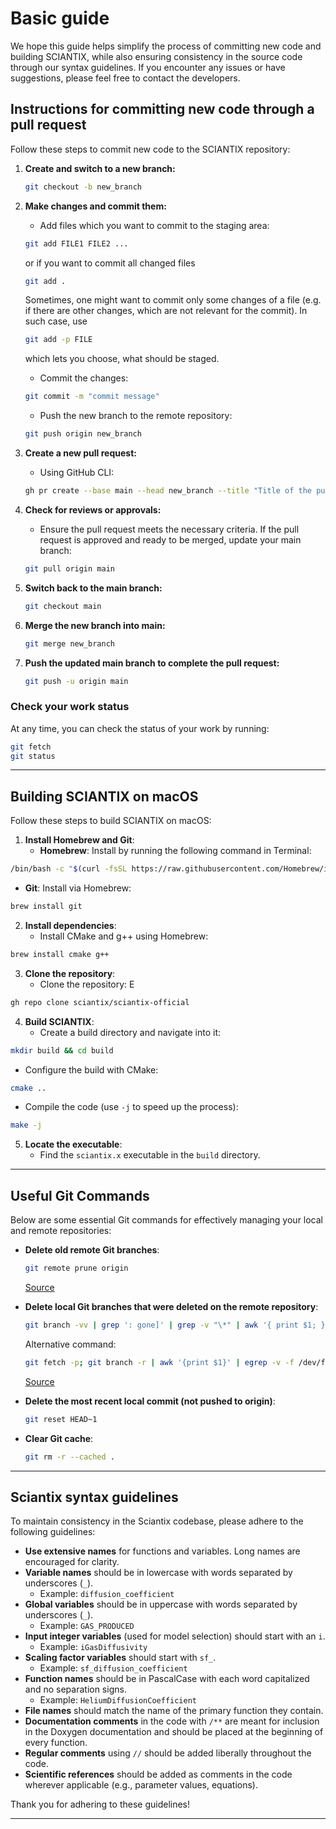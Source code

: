# Basic guide

We hope this guide helps simplify the process of committing new code and building SCIANTIX, while also ensuring consistency in the source code through our syntax guidelines. If you encounter any issues or have suggestions, please feel free to contact the developers.

## Instructions for committing new code through a pull request

Follow these steps to commit new code to the SCIANTIX repository:

1. **Create and switch to a new branch:**
   ```bash
   git checkout -b new_branch
   ```

2. **Make changes and commit them:**
   - Add files which you want to commit to the staging area:
   ```bash
   git add FILE1 FILE2 ...
   ```
     or if you want to commit all changed files
   ```bash
   git add .
   ```
     Sometimes, one might want to commit only some changes of a file (e.g. if there are other changes, which are not relevant for the commit). In such case, use 
   ```bash
   git add -p FILE
   ```
     which lets you choose, what should be staged.

   - Commit the changes:
   ```bash
   git commit -m "commit message"
   ```
   - Push the new branch to the remote repository:
   ```bash
   git push origin new_branch
   ```

3. **Create a new pull request:**
   - Using GitHub CLI:
   ```bash
   gh pr create --base main --head new_branch --title "Title of the pull request" --body "Brief description of the pull request"
   ```

4. **Check for reviews or approvals:**
   - Ensure the pull request meets the necessary criteria. If the pull request is approved and ready to be merged, update your main branch:
   ```bash
   git pull origin main
   ```

5. **Switch back to the main branch:**
   ```bash
   git checkout main
   ```

6. **Merge the new branch into main:**
   ```bash
   git merge new_branch
   ```

7. **Push the updated main branch to complete the pull request:**
   ```bash
   git push -u origin main
   ```

### Check your work status

At any time, you can check the status of your work by running:

```bash
git fetch
git status
```

---

## Building SCIANTIX on macOS

Follow these steps to build SCIANTIX on macOS:

1. **Install Homebrew and Git**:
   - **Homebrew**: Install by running the following command in Terminal:
```bash
/bin/bash -c "$(curl -fsSL https://raw.githubusercontent.com/Homebrew/install/HEAD/install.sh)"
```
   - **Git**: Install via Homebrew:
```bash
brew install git
```

2. **Install dependencies**:
   - Install CMake and g++ using Homebrew:
```bash
brew install cmake g++
```

3. **Clone the repository**:
   - Clone the repository:
E
```bash
gh repo clone sciantix/sciantix-official
```

4. **Build SCIANTIX**:
   - Create a build directory and navigate into it:
```bash
mkdir build && cd build
```
   - Configure the build with CMake:
```bash
cmake ..
```
   - Compile the code (use `-j` to speed up the process):
```bash
make -j
```

5. **Locate the executable**:
   - Find the `sciantix.x` executable in the `build` directory.

---

## Useful Git Commands

Below are some essential Git commands for effectively managing your local and remote repositories:

- **Delete old remote Git branches**:
  
  ```bash
  git remote prune origin
  ```

  [Source](https://git-scm.com/docs/git-remote#Documentation/git-remote.txt-empruneem)

- **Delete local Git branches that were deleted on the remote repository**:

  ```bash
  git branch -vv | grep ': gone]' | grep -v "\*" | awk '{ print $1; }' | xargs -r git branch -D
  ```

  Alternative command:

  ```bash
  git fetch -p; git branch -r | awk '{print $1}' | egrep -v -f /dev/fd/0 <(git branch -vv | grep origin) | awk '{print $1}' | xargs git branch -d
  ```

  [Source](https://medium.com/@kcmueller/delete-local-git-branches-that-were-deleted-on-remote-repository-b596b71b530c)

- **Delete the most recent local commit (not pushed to origin)**:

  ```bash
  git reset HEAD~1
  ```

- **Clear Git cache**:

  ```bash
  git rm -r --cached .
  ```

---

## Sciantix syntax guidelines

To maintain consistency in the Sciantix codebase, please adhere to the following guidelines:

- **Use extensive names** for functions and variables. Long names are encouraged for clarity.
- **Variable names** should be in lowercase with words separated by underscores (`_`).
  - Example: `diffusion_coefficient`
- **Global variables** should be in uppercase with words separated by underscores (`_`).
  - Example: `GAS_PRODUCED`
- **Input integer variables** (used for model selection) should start with an `i`.
  - Example: `iGasDiffusivity`
- **Scaling factor variables** should start with `sf_`.
  - Example: `sf_diffusion_coefficient`
- **Function names** should be in PascalCase with each word capitalized and no separation signs.
  - Example: `HeliumDiffusionCoefficient`
- **File names** should match the name of the primary function they contain.
- **Documentation comments** in the code with `/**` are meant for inclusion in the Doxygen documentation and should be placed at the beginning of every function.
- **Regular comments** using `//` should be added liberally throughout the code.
- **Scientific references** should be added as comments in the code wherever applicable (e.g., parameter values, equations).

Thank you for adhering to these guidelines!

---
